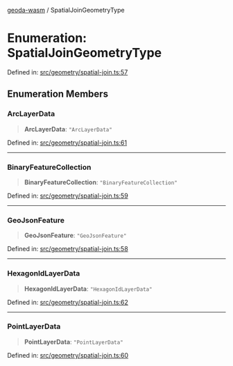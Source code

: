 [geoda-wasm](../globals.md) / SpatialJoinGeometryType

# Enumeration: SpatialJoinGeometryType

Defined in: [src/geometry/spatial-join.ts:57](https://github.com/GeoDaCenter/geoda-lib/blob/d16e85157b1f26754a712ea4c9a3cf18ab0e7b74/src/js/src/geometry/spatial-join.ts#L57)

## Enumeration Members

### ArcLayerData

> **ArcLayerData**: `"ArcLayerData"`

Defined in: [src/geometry/spatial-join.ts:61](https://github.com/GeoDaCenter/geoda-lib/blob/d16e85157b1f26754a712ea4c9a3cf18ab0e7b74/src/js/src/geometry/spatial-join.ts#L61)

***

### BinaryFeatureCollection

> **BinaryFeatureCollection**: `"BinaryFeatureCollection"`

Defined in: [src/geometry/spatial-join.ts:59](https://github.com/GeoDaCenter/geoda-lib/blob/d16e85157b1f26754a712ea4c9a3cf18ab0e7b74/src/js/src/geometry/spatial-join.ts#L59)

***

### GeoJsonFeature

> **GeoJsonFeature**: `"GeoJsonFeature"`

Defined in: [src/geometry/spatial-join.ts:58](https://github.com/GeoDaCenter/geoda-lib/blob/d16e85157b1f26754a712ea4c9a3cf18ab0e7b74/src/js/src/geometry/spatial-join.ts#L58)

***

### HexagonIdLayerData

> **HexagonIdLayerData**: `"HexagonIdLayerData"`

Defined in: [src/geometry/spatial-join.ts:62](https://github.com/GeoDaCenter/geoda-lib/blob/d16e85157b1f26754a712ea4c9a3cf18ab0e7b74/src/js/src/geometry/spatial-join.ts#L62)

***

### PointLayerData

> **PointLayerData**: `"PointLayerData"`

Defined in: [src/geometry/spatial-join.ts:60](https://github.com/GeoDaCenter/geoda-lib/blob/d16e85157b1f26754a712ea4c9a3cf18ab0e7b74/src/js/src/geometry/spatial-join.ts#L60)
